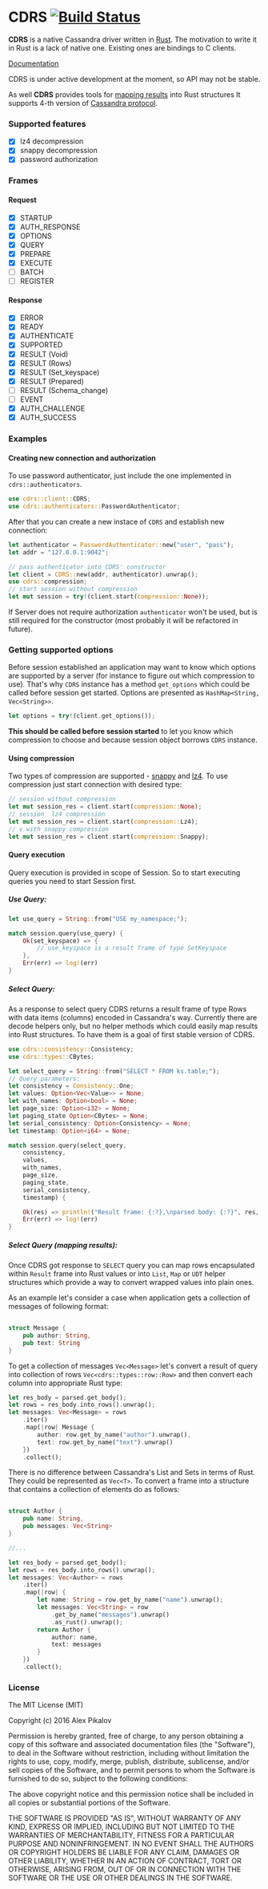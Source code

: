 # CDRS [![Build Status](https://travis-ci.org/AlexPikalov/cdrs.svg?branch=master)](https://travis-ci.org/AlexPikalov/cdrs)

**CDRS** is a native Cassandra driver written in [Rust](https://www.rust-lang.org).
The motivation to write it in Rust is a lack of native one.
Existing ones are bindings to C clients.

[Documentation](https://docs.rs/cdrs)

CDRS is under active development at the moment, so API may not be stable.

As well **CDRS** provides tools for [mapping results](#select-query-mapping-results)
into Rust structures It supports 4-th version of [Cassandra protocol](https://github.com/apache/cassandra/blob/trunk/doc/native_protocol_v4.spec).

### Supported features
- [x] lz4 decompression
- [x] snappy decompression
- [x] password authorization

### Frames

#### Request

- [x] STARTUP
- [x] AUTH_RESPONSE
- [x] OPTIONS
- [x] QUERY
- [x] PREPARE
- [x] EXECUTE
- [ ] BATCH
- [ ] REGISTER

#### Response

- [x] ERROR
- [x] READY
- [x] AUTHENTICATE
- [x] SUPPORTED
- [x] RESULT (Void)
- [x] RESULT (Rows)
- [x] RESULT (Set_keyspace)
- [x] RESULT (Prepared)
- [ ] RESULT (Schema_change)
- [ ] EVENT
- [x] AUTH_CHALLENGE
- [x] AUTH_SUCCESS

### Examples

#### Creating new connection and authorization

To use password authenticator, just include the one implemented in
`cdrs::authenticators`.

```rust
use cdrs::client::CDRS;
use cdrs::authenticators::PasswordAuthenticator;
```

After that you can create a new instace of `CDRS` and establish new connection:

```rust
let authenticator = PasswordAuthenticator::new("user", "pass");
let addr = "127.0.0.1:9042";

// pass authenticator into CDRS' constructor
let client = CDRS::new(addr, authenticator).unwrap();
use cdrs::compression;
// start session without compression
let mut session = try!(client.start(compression::None));
```

If Server does not require authorization `authenticator` won't be used, but is still
required for the constructor (most probably it will be refactored in future).

### Getting supported options

Before session established an application may want to know which options are
supported by a server (for instance to figure out which compression to use).
That's why `CDRS` instance has a method `get_options` which could be called
before session get started. Options are presented as `HashMap<String, Vec<String>>`.

```rust
let options = try!(client.get_options());
```

**This should be called before session started** to let you know which compression
to choose and because session object borrows `CDRS` instance.

#### Using compression

Two types of compression are supported - [snappy](https://code.google.com/p/snappy/)
and [lz4](https://code.google.com/p/lz4/). To use compression just start connection
with desired type:

```rust
// session without compression
let mut session_res = client.start(compression::None);
// session  lz4 compression
let mut session_res = client.start(compression::Lz4);
// v with snappy compression
let mut session_res = client.start(compression::Snappy);
```

#### Query execution

Query execution is provided in scope of Session. So to start executing queries
you need to start Session first.

##### Use Query:

```rust
let use_query = String::from("USE my_namespace;");

match session.query(use_query) {
    Ok(set_keyspace) => {
        // use_keyspace is a result frame of type SetKeyspace
    },
    Err(err) => log!(err)
}
```

##### Select Query:

As a response to select query CDRS returns a result frame of type Rows with
data items (columns) encoded in Cassandra's way. Currently there are decode
helpers only, but no helper methods which could easily map results into
Rust structures. To have them is a goal of first stable version of CDRS.

```rust
use cdrs::consistency::Consistency;
use cdrs::types::CBytes;

let select_query = String::from("SELECT * FROM ks.table;");
// Query parameters:
let consistency = Consistency::One;
let values: Option<Vec<Value>> = None;
let with_names: Option<bool> = None;
let page_size: Option<i32> = None;
let paging_state Option<CBytes> = None;
let serial_consistency: Option<Consistency> = None;
let timestamp: Option<i64> = None;

match session.query(select_query,
    consistency,
    values,
    with_names,
    page_size,
    paging_state,
    serial_consistency,
    timestamp) {

    Ok(res) => println!("Result frame: {:?},\nparsed body: {:?}", res, res.get_body());,
    Err(err) => log!(err)
}

```

##### Select Query (mapping results):

Once CDRS got response to `SELECT` query you can map rows encapsulated within
`Result` frame into Rust values or into `List`, `Map` or `UDT` helper structures
which provide a way to convert wrapped values into plain ones.

As an example let's consider a case when application gets a collection
of messages of following format:

```rust

struct Message {
    pub author: String,
    pub text: String
}

```

To get a collection of messages `Vec<Message>` let's convert a result of query
into collection of rows `Vec<cdrs::types::row::Row>` and then convert each column
into appropriate Rust type:

```rust
let res_body = parsed.get_body();
let rows = res_body.into_rows().unwrap();
let messages: Vec<Message> = rows
    .iter()
    .map(|row| Message {
        author: row.get_by_name("author").unwrap(),
        text: row.get_by_name("text").unwrap()
    })
    .collect();

```

There is no difference between Cassandra's List and Sets in terms of Rust.
They could be represented as `Vec<T>`. To convert a frame into a structure
that contains a collection of elements do as follows:

```rust

struct Author {
    pub name: String,
    pub messages: Vec<String>
}

//...

let res_body = parsed.get_body();
let rows = res_body.into_rows().unwrap();
let messages: Vec<Author> = rows
    .iter()
    .map(|row| {
        let name: String = row.get_by_name("name").unwrap();
        let messages: Vec<String> = row
            .get_by_name("messages").unwrap()
            .as_rust().unwrap();
        return Author {
            author: name,
            text: messages
        }
    })
    .collect();

```

### License

The MIT License (MIT)

Copyright (c) 2016 Alex Pikalov

Permission is hereby granted, free of charge, to any person obtaining a copy of this software and associated documentation files (the "Software"), to deal in the Software without restriction, including without limitation the rights to use, copy, modify, merge, publish, distribute, sublicense, and/or sell copies of the Software, and to permit persons to whom the Software is furnished to do so, subject to the following conditions:

The above copyright notice and this permission notice shall be included in all copies or substantial portions of the Software.

THE SOFTWARE IS PROVIDED "AS IS", WITHOUT WARRANTY OF ANY KIND, EXPRESS OR IMPLIED, INCLUDING BUT NOT LIMITED TO THE WARRANTIES OF MERCHANTABILITY, FITNESS FOR A PARTICULAR PURPOSE AND NONINFRINGEMENT. IN NO EVENT SHALL THE AUTHORS OR COPYRIGHT HOLDERS BE LIABLE FOR ANY CLAIM, DAMAGES OR OTHER LIABILITY, WHETHER IN AN ACTION OF CONTRACT, TORT OR OTHERWISE, ARISING FROM, OUT OF OR IN CONNECTION WITH THE SOFTWARE OR THE USE OR OTHER DEALINGS IN THE SOFTWARE.
